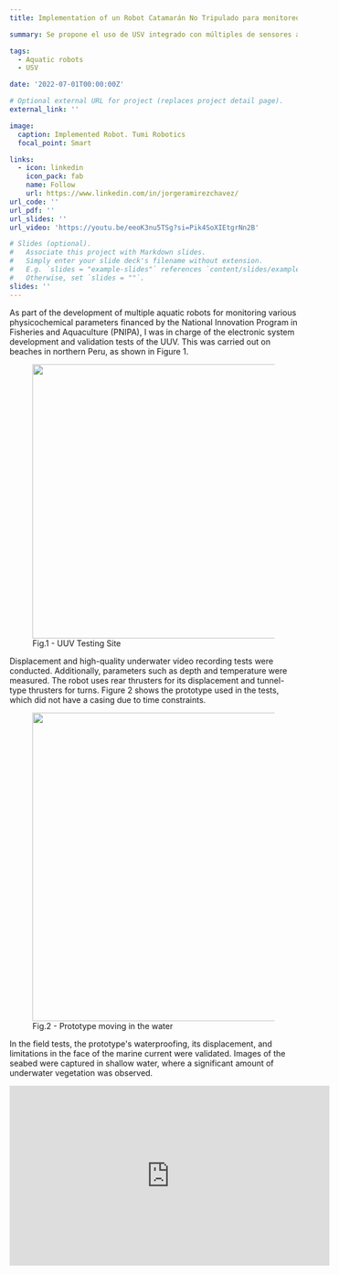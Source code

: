 ```yaml
---
title: Implementation of un Robot Catamarán No Tripulado para monitoreo de actividades de acuicultura.

summary: Se propone el uso de USV integrado con múltiples de sensores además de un ROV pequeño para el monitoreo de actividades de acuicultura.

tags:
  - Aquatic robots
  - USV

date: '2022-07-01T00:00:00Z'

# Optional external URL for project (replaces project detail page).
external_link: ''

image:
  caption: Implemented Robot. Tumi Robotics
  focal_point: Smart

links:
  - icon: linkedin
    icon_pack: fab
    name: Follow
    url: https://www.linkedin.com/in/jorgeramirezchavez/
url_code: ''
url_pdf: ''
url_slides: ''
url_video: 'https://youtu.be/eeoK3nu5TSg?si=Pik4SoXIEtgrNn2B'

# Slides (optional).
#   Associate this project with Markdown slides.
#   Simply enter your slide deck's filename without extension.
#   E.g. `slides = "example-slides"` references `content/slides/example-slides.md`.
#   Otherwise, set `slides = ""`.
slides: ''
---
```



As part of the development of multiple aquatic robots for monitoring various physicochemical parameters financed by the National Innovation Program in Fisheries and Aquaculture (PNIPA), I was in charge of the electronic system development and validation tests of the UUV. This was carried out on beaches in northern Peru, as shown in Figure 1.

<figure>
  <img src= pruebas.png width= 480 height= 480 >
  <figcaption>Fig.1 - UUV Testing Site </figcaption>
</figure>

Displacement and high-quality underwater video recording tests were conducted. Additionally, parameters such as depth and temperature were measured. The robot uses rear thrusters for its displacement and tunnel-type thrusters for turns. Figure 2 shows the prototype used in the tests, which did not have a casing due to time constraints.

<figure>
  <img src= UUV.png width= 540 height= 540 >
  <figcaption>Fig.2 - Prototype moving in the water </figcaption>
</figure>

In the field tests, the prototype's waterproofing, its displacement, and limitations in the face of the marine current were validated. Images of the seabed were captured in shallow water, where a significant amount of underwater vegetation was observed.

<div style="text-align:center;">
<iframe width="560" height="315" src="https://www.youtube.com/embed/eeoK3nu5TSg?si=nC5T9tsyd5ghKx2X" title="YouTube video player" frameborder="0" allow="accelerometer; autoplay; clipboard-write; encrypted-media; gyroscope; picture-in-picture; web-share" allowfullscreen></iframe>
</div>